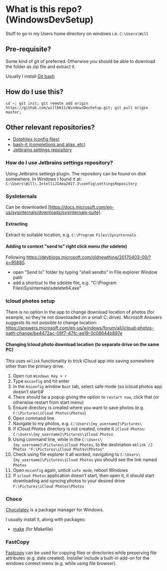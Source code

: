 # What is this repo? (WindowsDevSetup)
Stuff to go in my Users home directory on windows i.e. `C:\Users\Will`

## Pre-requisite?
Some kind of git of preferred. Otherwise you should be able to download the folder as zip file and extract it.

Usually I install [Git bash](https://github.com/git-for-windows/git)

## How do I use this?
`cd ~;
git init;
git remote add origin https://github.com/willb611/WindowsDevSetup.git;
git pull origin master;`

## Other relevant repositories? 
- [Dotphiles (config files)](https://gitlab.com/willb611/dotphiles)
- [bash-it (completions and alias, etc)](https://github.com/willb611/bash-it)
- [Jetbrains settings repository](https://github.com/willb611/settings-jetbrains)

### How do I use Jetbrains settings repository?
Using Jetbrains settings plugin. The repository can be found on disk somewhere. In Windows I found it at: ```C:\Users\Will\.IntelliJIdea2017.3\config\settingsRepository```


### SysInternals
Can be downloaded [https://docs.microsoft.com/en-us/sysinternals/downloads/sysinternals-suite].

#### Extracting
Extract to suitable location, e.g. ```C:\Program Files\Sysinternals```

#### Adding to context "send to" right click menu (for sdelete)
Following https://devblogs.microsoft.com/oldnewthing/20170403-00/?p=95885.
- open "Send to" folder by typing "shell:sendto" in File explorer Window path
- add a shortcut to the sdelete file, e.g. "C:\Program Files\Sysinternals\sdelete64.exe"

### Icloud photos setup
There is no option in the app to change download location of photos (for example, so they're not downloaded on a small C: drive).  Microsoft Answers suggests its not possible to change location: https://answers.microsoft.com/en-us/windows/forum/all/icloud-photos-path-change/be4472ac-08f7-47fc-ae19-0c08644b897e

#### Changing Icloud photo download location (to separate drive on the same PC)
This uses `mklink` functionality to trick iCloud app into saving somewhere other than the primary drive.


1. Open run `Windows Key + r`
2. Type `msconfig` and hit enter
3. In the `msconfig` window `Boot` tab, select safe mode (so icloud photos app doesn't start)#
4. There should be a popup giving the option to `restart now`, click that (or otherwise restart from start menu)
5. Ensure directory is created where you want to save photos (e.g. `F:\Pictures\iCloud Photos\Photos`)
6. Open command line
7. Navigate to my photos, e.g. `C:\Users\{my_username}\Pictures\`
8. If iCloud Photos directory is not created, create it `iCloud Photos`: `C:\Users\{my_username}\Pictures\iCloud Photos`
9. Using command line, while in the `C:\Users\{my_username}\Pictures\iCloud Photos`, to the destination `mklink /J Photos "F:\Pictures\iCloud Photos\Photos"`
10. Check using file explorer it all worked, navigating to `C:\Users\{my_username}\Pictures\iCloud Photos` you should see the link named `Photos`
11. Open `msconfig` again, untick `safe mode`, reboot Windows
12. If `icloud Photos` application doesn't start, then open it, it should start downloading and syncing photos to your desired drive `F:\Pictures\iCloud Photos\Photos`


### Choco
[Chocolatey](https://community.chocolatey.org/) is a package manager for Windows.

I usually install it, along with packages:

- [make](https://community.chocolatey.org/packages/make) (for Makefile)

### FastCopy
[Fastcopy](https://en.wikipedia.org/wiki/FastCopy) can be used for copying files or directories while preserving file attributes (e.g. date created). Installer include a built-in add-on for the windows context menu (e.g. while using file browser).



